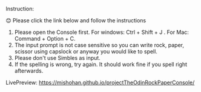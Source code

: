 Instruction: 

😊 Please click the link below and follow the instructions

1. Please open the Console first. For windows: Ctrl + Shift + J . For Mac: Command + Option + C.
2. The input prompt is not case sensitive so you can write rock, paper, scissor using capslock or anyway you would like to spell.
3. Please don't use Simbles as input.
4. If the spelling is wrong, try again. It should work fine if you spell right afterwards.


LivePreview: https://mishohan.github.io/projectTheOdinRockPaperConsole/
